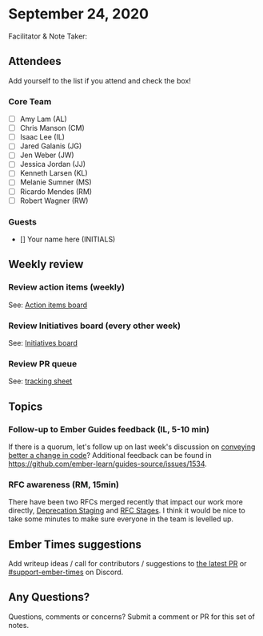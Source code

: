 # September 24, 2020

Facilitator & Note Taker: 

## Attendees

Add yourself to the list if you attend and check the box!

### Core Team
- [ ] Amy Lam (AL)
- [ ] Chris Manson (CM)
- [ ] Isaac Lee (IL)
- [ ] Jared Galanis (JG)
- [ ] Jen Weber (JW)
- [ ] Jessica Jordan (JJ)
- [ ] Kenneth Larsen (KL)
- [ ] Melanie Sumner (MS)
- [ ] Ricardo Mendes (RM)
- [ ] Robert Wagner (RW)

### Guests
- [] Your name here (INITIALS)

## Weekly review

### Review action items (weekly)
See: [Action items board](https://github.com/orgs/ember-learn/projects/47)

### Review Initiatives board (every other week)
See: [Initiatives board](https://github.com/orgs/ember-learn/projects/33)

### Review PR queue
See: [tracking sheet](https://docs.google.com/spreadsheets/d/1sPyN9z9wZMpTNwqCfa6R9QSPZkIW4iQd-H4gZC7ILLk/edit#gid=2035777454)

## Topics

<!-- If you would like to add a topic to the agenda please add a suggestion to the PR using the following format: -->
<!-- ### Your topic (INITIALS, expected duration in minutes) -->
<!-- replace with topic -->
<!-- replace with topic -->
### Follow-up to Ember Guides feedback (IL, 5-10 min)

If there is a quorum, let's follow up on last week's discussion on [conveying better a change in code](https://github.com/emberjs/core-notes/blob/master/learning-team/2020-09/2020-09-17.md#feedback-for-ember-guides-il-10-min)? Additional feedback can be found in https://github.com/ember-learn/guides-source/issues/1534.
<!-- replace with topic -->
<!-- replace with topic -->

### RFC awareness (RM, 15min)
There have been two RFCs merged recently that impact our work more directly, [Deprecation Staging](https://github.com/emberjs/rfcs/blob/master/text/0649-deprecation-staging.md) and [RFC Stages](https://github.com/emberjs/rfcs/blob/master/text/0617-rfc-stages.md).
I think it would be nice to take some minutes to make sure everyone in the team is levelled up.

## Ember Times suggestions
Add writeup ideas / call for contributors / suggestions to [the latest PR](https://github.com/ember-learn/ember-blog/pulls?q=is%3Aopen+is%3Apr+label%3A%22%F0%9F%97%9E+embertimes%22%20or%20#support-ember-times) or [#support-ember-times](https://discordapp.com/channels/480462759797063690/485450546887786506) on Discord.

## Any Questions?
Questions, comments or concerns? Submit a comment or PR for this set of notes.
